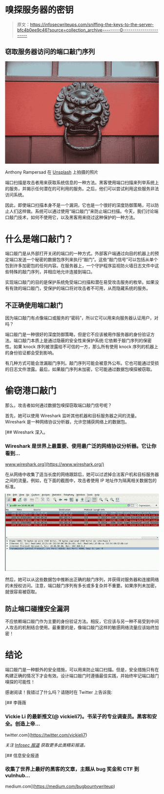 # 嗅探服务器的密钥

> 原文：<https://infosecwriteups.com/sniffing-the-keys-to-the-server-bfc4b0ee9c46?source=collection_archive---------0----------------------->

## 窃取服务器访问的端口敲门序列

![](img/d1e2890a176603bd78456dcb514a4a6a.png)

Anthony Rampersad 在 [Unsplash](https://unsplash.com?utm_source=medium&utm_medium=referral) 上拍摄的照片

端口扫描是攻击者用来获取系统信息的一种方法。黑客使用端口扫描来列举系统上的服务，并揭示任何潜在的可利用的服务。之后，他们可以尝试利用这些服务非法访问系统。

因此，即使端口扫描本身不是一个漏洞，它也是一个很好的深度防御策略，可以防止人们这样做。系统可以通过使用“端口敲门”来防止端口扫描。今天，我们讨论端口敲门技术，如何不使用它，以及黑客用来绕过这种保护的一种方法。

# 什么是端口敲门？

端口敲门是从外部打开关闭的端口的一种方式。外部客户端通过向目的机器上的预定端口发送一个秘密的数据包序列来执行“敲门”。这些“敲门信号”可以包括从单个包到许多加密包的任何内容。在服务器上，一个守护程序监视防火墙日志文件中这些特殊的敲门序列，并相应地允许连接到端口。

实现端口敲门的目的是保护系统免受端口扫描和潜在易受攻击服务的枚举。如果没有有效的端口敲门，受保护的端口将对攻击者不可用，从而隐藏系统的服务。

## 不正确使用端口敲门

因为端口敲门有点像端口或服务的“密码”，所以它可以用来向服务器认证用户，对吗？

端口敲门是一种很好的深度防御策略，但是它不应该被用作服务器的身份验证方法。端口敲门本质上是通过隐蔽的安全性来保护系统:它依赖于敲门序列的保密性。如果 knock 序列被泄露给不可信的一方，那么所有使用 knock 序列的机器上的身份验证都会受到影响。

有几种方式可能会泄漏敲门序列。敲门序列可能会被意外公布。它也可能通过受损的日志文件泄露。最后，如果敲门序列未加密，它可能通过数据包嗅探被窃取。

# 偷窃港口敲门

那么，攻击者如何通过数据包嗅探窃取端口敲门信号呢？

首先，她可以使用 Wireshark 监听其他机器和目标服务器之间的流量。Wireshark 是一种网络协议分析器，允许您捕获网络上的数据包。

[](https://www.wireshark.org/) [## Wireshark 深入。

### Wireshark 是世界上最重要、使用最广泛的网络协议分析器。它让你看到…

www.wireshark.org](https://www.wireshark.org/) 

在从网络中收集了适当长度的网络跟踪后，她可以过滤掉合法客户机和目标服务器之间的流量。例如，在下面的截图中，攻击者使用 IP 地址作为隔离相关数据包的标准。

![](img/561c7c15d6e2efe9bc79ae7363c19f7c.png)

然后，她可以从这些数据包中推断出正确的敲门序列，并获得对服务器和连接网络的未授权访问。注意，端口敲门序列有多长或多复杂并不重要。如果序列未加密，就很容易被窃取。

## 防止端口碰撞安全漏洞

不应依赖端口敲门作为主要的身份验证方法。相反，它应该与另一种不易受到中间人攻击的机制结合使用。最重要的是，像端口敲门这样的敏感网络流量应该始终加密！

# 结论

端口敲门是一种额外的安全措施，可以用来防止端口扫描。但是，安全措施只有在构建正确的情况下才会有效。设计端口敲门时遵循最佳实践，并始终牢记端口敲门嗅探的可能性！

感谢阅读！我错过了什么吗？请随时在 Twitter 上告诉我:

[](https://twitter.com/vickieli7) [## 李薇薇

### Vickie Li 的最新推文(@ vickieli7)。书呆子的专业调查员。黑客和安全。创造上帝…

twitter.com](https://twitter.com/vickieli7) 

*关注* [*Infosec 报道*](https://medium.com/bugbountywriteup) *获取更多此类精彩报道。*

[](https://medium.com/bugbountywriteup) [## 信息安全报道

### 收集了世界上最好的黑客的文章，主题从 bug 奖金和 CTF 到 vulnhub…

medium.com](https://medium.com/bugbountywriteup)